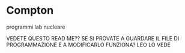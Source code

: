 # Compton
programmi lab nucleare 

VEDETE QUESTO READ ME??
SE SI PROVATE A GUARDARE IL FILE DI PROGRAMMAZIONE E A MODIFICARLO
FUNZIONA? 
LEO LO VEDE
